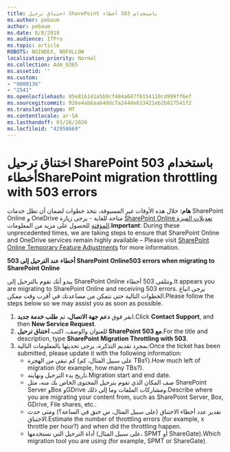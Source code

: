 ```yaml
---
title: اختناق ترحيل SharePoint باستخدام 503 أخطاء
ms.author: pebaum
author: pebaum
ms.date: 8/8/2019
ms.audience: ITPro
ms.topic: article
ROBOTS: NOINDEX, NOFOLLOW
localization_priority: Normal
ms.collection: Adm_O365
ms.assetid: ''
ms.custom:
- "9000136"
- "2541"
ms.openlocfilehash: 05e816141a5b9cf484a647f8154110cd999ff6ef
ms.sourcegitcommit: 926e4ab6aa64ddc7a244de633421eb2b817541f2
ms.translationtype: MT
ms.contentlocale: ar-SA
ms.lasthandoff: 03/26/2020
ms.locfileid: "42958669"
---
```

# <a name="sharepoint-migration-throttling-with-503-errors"></a><span data-ttu-id="e5948-102">اختناق ترحيل SharePoint باستخدام 503 أخطاء</span><span class="sxs-lookup"><span data-stu-id="e5948-102">SharePoint migration throttling with 503 errors</span></span>

<span data-ttu-id="e5948-103">**هام:** خلال هذه الأوقات غير المسبوقة، نتخذ خطوات لضمان أن تظل خدمات SharePoint Online و OneDrive متاحة للغاية - يرجى زيارة [SharePoint Online تعديلات الميزة المؤقتة](https://aka.ms/ODSPAdjustments) للحصول على مزيد من المعلومات.</span><span class="sxs-lookup"><span data-stu-id="e5948-103">**Important**: During these unprecedented times, we are taking steps to ensure that SharePoint Online and OneDrive services remain highly available – Please visit [SharePoint Online Temporary Feature Adjustments](https://aka.ms/ODSPAdjustments) for more information.</span></span>

<span data-ttu-id="e5948-104">**503 أخطاء عند الترحيل إلى SharePoint Online**</span><span class="sxs-lookup"><span data-stu-id="e5948-104">**503 errors when migrating to SharePoint Online**</span></span>

<span data-ttu-id="e5948-105">يبدو أنك تقوم بالترحيل إلى SharePoint Online وتتلقى 503 أخطاء.</span><span class="sxs-lookup"><span data-stu-id="e5948-105">It appears you are migrating to SharePoint Online and receiving 503 errors.</span></span> <span data-ttu-id="e5948-106">يرجى اتباع الخطوات التالية حتى نتمكن من مساعدتك في أقرب وقت ممكن.</span><span class="sxs-lookup"><span data-stu-id="e5948-106">Please follow the steps below so we may assist you as soon as possible.</span></span> 

1. <span data-ttu-id="e5948-107">انقر فوق **دعم جهة الاتصال،** ثم **طلب خدمة جديد**.</span><span class="sxs-lookup"><span data-stu-id="e5948-107">Click **Contact Support**, and then **New Service Request**.</span></span>
2. <span data-ttu-id="e5948-108">للعنوان والوصف، اكتب **اختناق ترحيل SharePoint مع 503**.</span><span class="sxs-lookup"><span data-stu-id="e5948-108">For the title and description, type **SharePoint Migration Throttling with 503**.</span></span>
3. <span data-ttu-id="e5948-109">بمجرد تقديم التذكرة، يرجى تحديثها بالمعلومات التالية:</span><span class="sxs-lookup"><span data-stu-id="e5948-109">Once the ticket has been submitted, please update it with the following information:</span></span>
    - <span data-ttu-id="e5948-110">كم تبقى من الهجرة (على سبيل المثال، كم TBs؟).</span><span class="sxs-lookup"><span data-stu-id="e5948-110">How much left of migration (for example, how many TBs?).</span></span>
    - <span data-ttu-id="e5948-111">تاريخ بدء الترحيل ونهايته.</span><span class="sxs-lookup"><span data-stu-id="e5948-111">Migration start and end date.</span></span>
    - <span data-ttu-id="e5948-112">صف المكان الذي تقوم بترحيل المحتوى الخاص بك منه، مثل SharePoint Server وBox وGDrive ومشاركات الملفات وما إلى ذلك.</span><span class="sxs-lookup"><span data-stu-id="e5948-112">Describe where you are migrating your content from, such as SharePoint Server, Box, GDrive, File shares, etc..</span></span>
    - <span data-ttu-id="e5948-113">تقدير عدد أخطاء الاختناق (على سبيل المثال، س خنق في الساعة؟) ومتى حدث الاختناق.</span><span class="sxs-lookup"><span data-stu-id="e5948-113">Estimate the number of throttling errors (for example, x throttle per hour?) and when did the throttling happen.</span></span>
    - <span data-ttu-id="e5948-114">أداة الترحيل التي تستخدمها (على سبيل المثال، SPMT أو ShareGate).</span><span class="sxs-lookup"><span data-stu-id="e5948-114">Which migration tool you are using (for example, SPMT or ShareGate).</span></span>


